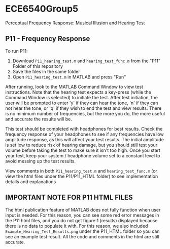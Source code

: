 # ECE6540Group5
Perceptual Frequency Response: Musical Illusion and Hearing Test


## P11 - Frequency Response

To run P11:
1. Download `P11_hearing_test.m` and `hearing_test_func.m` from the "P11" Folder of this repository
2. Save the files in the same folder
3. Open `P11_hearing_test.m` in MATLAB and press "Run"

After running, look to the MATLAB Command Window to view test instructions. Note that the hearing test expects a key-press (while the Command Window is selected) to initiate the test. After test initiation, the user will be prompted to enter 'y' if they can hear the tone, 'n' if they can not hear the tone, or 'q' if they wish to end the test and view results. There is no minimum number of frequencies, but the more you do, the more useful and accurate the results will be.

This test should be completed with headphones for best results. Check the frequency response of your headphones to see if any frequencies have low amplitude response, as this will affect your test results. The initial amplitude is set low to reduce risk of hearing damage, but you should still test your volume before taking the test to make sure it isn't too high. Once you start your test, keep your system / headphone volume set to a constant level to avoid messing up the test results. 

View comments in both `P11_hearing_test.m` and `hearing_test_func.m` (or view the html files under the P11/P11_HTML folder) to see implementation details and explanations

## IMPORTANT NOTE FOR P11 HTML FILES

The html publication feature of MATLAB does not fully function when user input is needed. For this reason, you can see some red error messages in the P11 html files, and you do not get figure 1 (results) displayed because there is no data to populate it with. For this reason, we also included `Example_Hearing_Test_Results.png` under the P11_HTML folder so you can see an example test result. All the code and comments in the html are still accurate.
